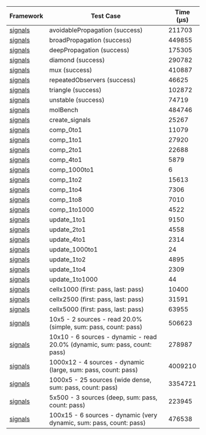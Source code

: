 | Framework | Test Case | Time (μs) |
| --- | --- | --- |
| [signals](https://github.com/rodydavis/signals.dart) | avoidablePropagation (success) | 211703 |
| [signals](https://github.com/rodydavis/signals.dart) | broadPropagation (success) | 449855 |
| [signals](https://github.com/rodydavis/signals.dart) | deepPropagation (success) | 175305 |
| [signals](https://github.com/rodydavis/signals.dart) | diamond (success) | 290782 |
| [signals](https://github.com/rodydavis/signals.dart) | mux (success) | 410887 |
| [signals](https://github.com/rodydavis/signals.dart) | repeatedObservers (success) | 46625 |
| [signals](https://github.com/rodydavis/signals.dart) | triangle (success) | 102872 |
| [signals](https://github.com/rodydavis/signals.dart) | unstable (success) | 74719 |
| [signals](https://github.com/rodydavis/signals.dart) | molBench | 484746 |
| [signals](https://github.com/rodydavis/signals.dart) | create_signals | 25267 |
| [signals](https://github.com/rodydavis/signals.dart) | comp_0to1 | 11079 |
| [signals](https://github.com/rodydavis/signals.dart) | comp_1to1 | 27920 |
| [signals](https://github.com/rodydavis/signals.dart) | comp_2to1 | 22688 |
| [signals](https://github.com/rodydavis/signals.dart) | comp_4to1 | 5879 |
| [signals](https://github.com/rodydavis/signals.dart) | comp_1000to1 | 6 |
| [signals](https://github.com/rodydavis/signals.dart) | comp_1to2 | 15613 |
| [signals](https://github.com/rodydavis/signals.dart) | comp_1to4 | 7306 |
| [signals](https://github.com/rodydavis/signals.dart) | comp_1to8 | 7010 |
| [signals](https://github.com/rodydavis/signals.dart) | comp_1to1000 | 4522 |
| [signals](https://github.com/rodydavis/signals.dart) | update_1to1 | 9150 |
| [signals](https://github.com/rodydavis/signals.dart) | update_2to1 | 4558 |
| [signals](https://github.com/rodydavis/signals.dart) | update_4to1 | 2314 |
| [signals](https://github.com/rodydavis/signals.dart) | update_1000to1 | 24 |
| [signals](https://github.com/rodydavis/signals.dart) | update_1to2 | 4895 |
| [signals](https://github.com/rodydavis/signals.dart) | update_1to4 | 2309 |
| [signals](https://github.com/rodydavis/signals.dart) | update_1to1000 | 44 |
| [signals](https://github.com/rodydavis/signals.dart) | cellx1000 (first: pass, last: pass) | 10400 |
| [signals](https://github.com/rodydavis/signals.dart) | cellx2500 (first: pass, last: pass) | 31591 |
| [signals](https://github.com/rodydavis/signals.dart) | cellx5000 (first: pass, last: pass) | 63955 |
| [signals](https://github.com/rodydavis/signals.dart) | 10x5 - 2 sources - read 20.0% (simple, sum: pass, count: pass) | 506623 |
| [signals](https://github.com/rodydavis/signals.dart) | 10x10 - 6 sources - dynamic - read 20.0% (dynamic, sum: pass, count: pass) | 278987 |
| [signals](https://github.com/rodydavis/signals.dart) | 1000x12 - 4 sources - dynamic (large, sum: pass, count: pass) | 4009210 |
| [signals](https://github.com/rodydavis/signals.dart) | 1000x5 - 25 sources (wide dense, sum: pass, count: pass) | 3354721 |
| [signals](https://github.com/rodydavis/signals.dart) | 5x500 - 3 sources (deep, sum: pass, count: pass) | 223945 |
| [signals](https://github.com/rodydavis/signals.dart) | 100x15 - 6 sources - dynamic (very dynamic, sum: pass, count: pass) | 476538 |
